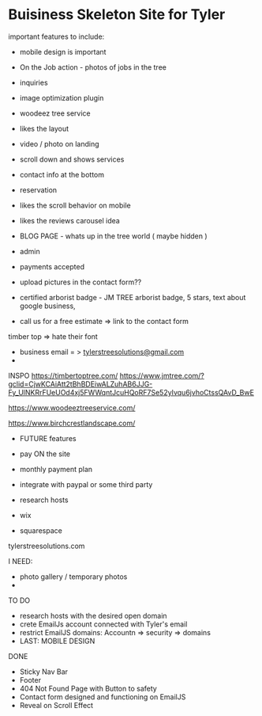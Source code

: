 # Buisiness Skeleton Site for Tyler 

important features to include:
- mobile design is important 
- On the Job action - photos of jobs in the tree
- inquiries
- image optimization plugin
- woodeez tree service
 - likes the layout
 - video / photo on landing
 - scroll down and shows services
 - contact info at the bottom
 - reservation 
 - likes the scroll behavior on mobile
- likes the reviews carousel idea
- BLOG PAGE - whats up in the tree world ( maybe hidden )
- admin  
- payments accepted



- upload pictures in the contact form??
- certified arborist badge - JM TREE arborist badge, 5 stars, text about google business, 
- call us for a free estimate => link to the contact form


timber top 
=> hate their font


- business email = > tylerstreesolutions@gmail.com  
- 


INSPO 
https://timbertoptree.com/
https://www.jmtree.com/?gclid=CjwKCAiAtt2tBhBDEiwALZuhAB6JJG-Fy_UlNKRrFUeUOd4xj5FWWqntJcuHQoRF7Se52yIvqu6jvhoCtssQAvD_BwE


https://www.woodeeztreeservice.com/

https://www.birchcrestlandscape.com/


* FUTURE features
- pay ON the site
 - monthly payment plan
 - integrate with paypal or some third party


- research hosts
- wix 
- squarespace



tylerstreesolutions.com


I NEED:
- photo gallery / temporary photos
- 

TO DO 

- research hosts with the desired open domain
- crete EmailJs account connected with Tyler's email 
- restrict EmailJS domains: Accountn => security => domains
- LAST: MOBILE DESIGN

DONE
- Sticky Nav Bar
- Footer 
- 404 Not Found Page with Button to safety
- Contact form designed and functioning on EmailJS
- Reveal on Scroll Effect

